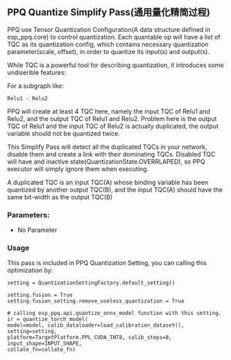 ## PPQ Quantize Simplify Pass(通用量化精简过程)

PPQ use Tensor Quantization Configuration(A data structure defined in esp_ppq.core) to
control quantization. Each quantable op will have a list of TQC as its quantization config,
which contains necessary quantization parameter(scale, offset), in order to quantize its input(s) and output(s).

While TQC is a powerful tool for describing quantization, it introduces some undiserible features:

For a subgraph like:

    Relu1 - Relu2

PPQ will create at least 4 TQC here, namely the input TQC of Relu1 and Relu2, and the output TQC of Relu1 and Relu2.
Problem here is the output TQC of Relu1 and the input TQC of Relu2 is actually duplicated, the output variable
should not be quantized twice.

This Simplify Pass will detect all the duplicated TQCs in your network, disable them and create a link with their
dominating TQCs. Disabled TQC will have and inactive state(QuantizationState.OVERRLAPED), so PPQ executor will
simply ignore them when executing.

A duplicated TQC is an input TQC(A) whose binding variable has been quantized by another output TQC(B),
and the input TQC(A) should have the same bit-width as the output TQC(B)

### Parameters:

* No Parameter

### Usage
This pass is included in PPQ Quantization Setting, you can calling this optimization by:

    setting = QuantizationSettingFactory.default_setting()

    setting.fusion = True
    setting.fusion_setting.remove_useless_quantization = True

    # calling esp_ppq.api.quantize_onnx_model function with this setting.
    ir = quantize_torch_model(
    model=model, calib_dataloader=load_calibration_dataset(), setting=setting,
    platform=TargetPlatform.PPL_CUDA_INT8, calib_steps=8, input_shape=INPUT_SHAPE,
    collate_fn=collate_fn)
